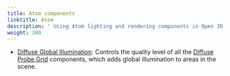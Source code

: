 ```yaml
---
title: Atom components
linktitle: Atom
description: ' Using Atom lighting and rendering components in Open 3D Engine (O3DE). '
weight: 300
---
```


- [Diffuse Global Illumination](diffuse-gi.md): Controls the quality level of all the [Diffuse Probe Grid](TBD) components, which adds global illumination to areas in the scene. 